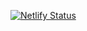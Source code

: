 [![Netlify Status](https://api.netlify.com/api/v1/badges/3945b1e8-7f7e-473f-ad36-edf6d3f50e97/deploy-status)](https://app.netlify.com/sites/hglaborstats/deploys)
